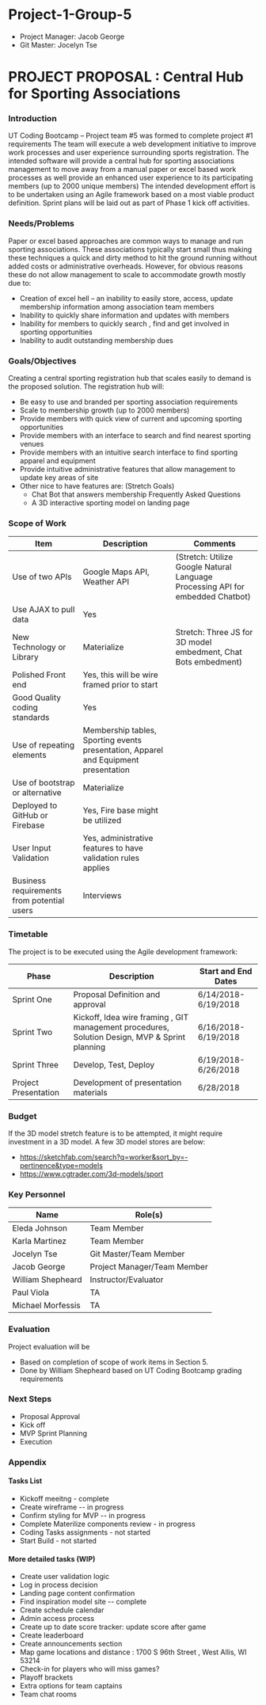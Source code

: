 # Project-1-Group-5

* Project Manager: Jacob George
* Git Master: Jocelyn Tse

# PROJECT PROPOSAL : Central Hub for Sporting Associations
### Introduction
UT Coding Bootcamp – Project team #5 was formed to complete project #1 requirements
The team will execute a web development initiative to improve work processes and user experience surrounding sports registration.
The intended software will provide a central hub for sporting associations management to move away from a manual paper or excel based work processes as well provide an enhanced user experience to its participating members (up to 2000 unique members)
The intended development effort is to be undertaken using an Agile framework based on a most viable product definition. Sprint plans will be laid out as part of Phase 1 kick off activities.
 
### Needs/Problems
Paper or excel based approaches are common ways to manage and run sporting associations. These associations typically start small thus making these techniques a quick and dirty method to hit the ground running without added costs or administrative overheads. However, for obvious reasons these do not allow management to scale to accommodate growth mostly due to:
* Creation of excel hell – an inability to easily store, access, update membership information among association team members
* Inability to quickly share information and updates with members
* Inability for members to quickly search , find and get involved in sporting opportunities
* Inability to audit outstanding membership dues

### Goals/Objectives
Creating a central sporting registration hub that scales easily to demand is the proposed solution. The registration hub will:
* Be easy to use and branded per sporting association requirements
* Scale to membership growth (up to 2000 members)
* Provide members with quick view of current and upcoming sporting opportunities
* Provide members with an interface to search and find nearest sporting venues
* Provide members with an intuitive search interface to find sporting apparel and equipment
* Provide intuitive administrative features that allow management to  update key areas of site
* Other nice to have features are: (Stretch Goals)
   * Chat Bot that answers membership Frequently Asked Questions
   * A 3D interactive sporting model on landing page
  
### Scope of Work
Item | Description | Comments
-----|-------------|---------
Use of two APIs|Google Maps API, Weather API|(Stretch: Utilize Google Natural Language Processing API for embedded Chatbot)
Use AJAX to pull data|Yes |
New Technology or Library|Materialize | Stretch: Three JS for 3D model embedment, Chat Bots embedment)
Polished Front end| Yes, this will be wire framed prior to start |
Good Quality coding standards| Yes |
Use of repeating elements| Membership tables, Sporting events presentation, Apparel and Equipment presentation|
Use of bootstrap or alternative| Materialize |
Deployed to GitHub or Firebase| Yes, Fire base might be utilized |
User Input Validation| Yes, administrative features to have validation rules applies |
Business requirements from potential users| Interviews |
     
### Timetable
The project is to be executed using the Agile development framework:

Phase | Description | Start and End Dates
------|-------------|--------------------
Sprint One | Proposal Definition and approval | 6/14/2018-6/19/2018
Sprint Two | Kickoff, Idea wire framing , GIT management procedures, Solution Design, MVP & Sprint planning | 6/16/2018-6/19/2018
Sprint Three | Develop, Test, Deploy | 6/19/2018-6/26/2018
Project Presentation | Development of presentation materials | 6/28/2018
    
### Budget
If the 3D model stretch feature is to be attempted, it might require investment in a 3D model. A few 3D model stores are below:
* https://sketchfab.com/search?q=worker&sort_by=-pertinence&type=models
* https://www.cgtrader.com/3d-models/sport
 
### Key Personnel

Name | Role(s)
-----|--------
Eleda Johnson | Team Member
Karla Martinez | Team Member
Jocelyn Tse | Git Master/Team Member
Jacob George | Project Manager/Team Member
William Shepheard | Instructor/Evaluator
Paul Viola | TA
Michael Morfessis | TA

 
### Evaluation
Project evaluation will be
* Based on completion of scope of work items in Section 5.
* Done by William Shepheard based on UT Coding Bootcamp grading requirements

### Next Steps
* Proposal Approval
* Kick off
* MVP Sprint Planning
* Execution

### Appendix
#### Tasks List
* Kickoff meeitng - complete
* Create wireframe -- in progress
* Confirm styling for MVP -- in progress
* Complete Materilize components review - in progress
* Coding Tasks assignments - not started
* Start Build - not started
#### More detailed tasks (WIP)
* Create user validation logic
* Log in process decision
* Landing page content confirmation
* Find inspiration model site -- complete
* Create schedule calendar
* Admin access process
* Create up to date score tracker: update score after game
* Create leaderboard
* Create announcements section
* Map game locations and distance : 1700 S 96th Street , West Allis, WI 53214
* Check-in for players who will miss games?
* Playoff brackets
* Extra options for team captains
* Team chat rooms
